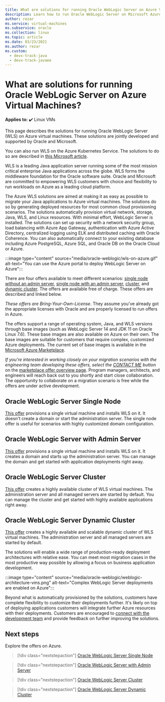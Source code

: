 ```yaml
---
title: What are solutions for running Oracle WebLogic Server on Azure Virtual Machines
description: Learn how to run Oracle WebLogic Server on Microsoft Azure Virtual Machines.
author: rezar
ms.service: virtual-machines
ms.subservice: oracle
ms.collection: linux
ms.topic: article
ms.date: 03/23/2021
ms.author: rezar
ms.custom:
  - devx-track-java
  - devx-track-javaee
---
```

# What are solutions for running Oracle WebLogic Server on Azure Virtual Machines?

**Applies to:** :heavy_check_mark: Linux VMs 

This page describes the solutions for running Oracle WebLogic Server (WLS) on Azure virtual machines. These solutions are jointly developed and supported by Oracle and Microsoft.

You can also run WLS on the Azure Kubernetes Service. The solutions to do so are described in [this Microsoft article](./weblogic-aks.md).

WLS is a leading Java application server running some of the most mission critical enterprise Java applications across the globe. WLS forms the middleware foundation for the Oracle software suite. Oracle and Microsoft are committed to empowering WLS customers with choice and flexibility to run workloads on Azure as a leading cloud platform.

The Azure WLS solutions are aimed at making it as easy as possible to migrate your Java applications to Azure virtual machines. The solutions do so by generating deployed resources for most common cloud provisioning scenarios. The solutions automatically provision virtual network, storage, Java, WLS, and Linux resources. With minimal effort, WebLogic Server is installed. The solutions can set up security with a network security group, load balancing with Azure App Gateway, authentication with Azure Active Directory, centralized logging using ELK and distributed caching with Oracle Coherence. You can also automatically connect to your existing database including Azure PostgreSQL, Azure SQL, and Oracle DB on the Oracle Cloud or Azure. 

:::image type="content" source="media/oracle-weblogic/wls-on-azure.gif" alt-text="You can use the Azure portal to deploy WebLogic Server on Azure":::

There are four offers available to meet different scenarios: [single node without an admin server](https://portal.azure.com/#create/oracle.20191001-arm-oraclelinux-wls20191001-arm-oraclelinux-wls), [single node with an admin server](https://portal.azure.com/#create/oracle.20191009-arm-oraclelinux-wls-admin20191009-arm-oraclelinux-wls-admin), [cluster](https://portal.azure.com/#create/oracle.20191007-arm-oraclelinux-wls-cluster20191007-arm-oraclelinux-wls-cluster), and [dynamic cluster](https://portal.azure.com/#create/oracle.20191021-arm-oraclelinux-wls-dynamic-cluster20191021-arm-oraclelinux-wls-dynamic-cluster). The offers are available free of charge. These offers are described and linked below.

_These offers are Bring-Your-Own-License_. They assume you've already got the appropriate licenses with Oracle and are properly licensed to run offers in Azure.

The offers support a range of operating system, Java, and WLS versions through base images (such as WebLogic Server 14 and JDK 11 on Oracle Linux 7.6). These base images are also available on Azure on their own. The base images are suitable for customers that require complex, customized Azure deployments. The current set of base images is available in the [Microsoft Azure Marketplace](https://azuremarketplace.microsoft.com/marketplace/apps?search=WebLogic%20Server%20Base%20Image&page=1).

_If you're interested in working closely on your migration scenarios with the engineering team developing these offers, select the [CONTACT ME](https://azuremarketplace.microsoft.com/marketplace/apps/oracle.oraclelinux-wls-cluster?tab=Overview) button_ on the [marketplace offer overview page](https://azuremarketplace.microsoft.com/marketplace/apps/oracle.oraclelinux-wls-cluster?tab=Overview). Program managers, architects, and engineers will reach back out to you shortly and start close collaboration. The opportunity to collaborate on a migration scenario is free while the offers are under active development.

## Oracle WebLogic Server Single Node

[This offer](https://portal.azure.com/#create/oracle.20191001-arm-oraclelinux-wls20191001-arm-oraclelinux-wls) provisions a single virtual machine and installs WLS on it. It doesn't create a domain or start the administration server. The single node offer is useful for scenarios with highly customized domain configuration.

## Oracle WebLogic Server with Admin Server

[This offer](https://portal.azure.com/#create/oracle.20191009-arm-oraclelinux-wls-admin20191009-arm-oraclelinux-wls-admin) provisions a single virtual machine and installs WLS on it. It creates a domain and starts up the administration server. You can manage the domain and get started with application deployments right away.

## Oracle WebLogic Server Cluster

[This offer](https://portal.azure.com/#create/oracle.20191007-arm-oraclelinux-wls-cluster20191007-arm-oraclelinux-wls-cluster) creates a highly available cluster of WLS virtual machines. The administration server and all managed servers are started by default. You can manage the cluster and get started with highly available applications right away.

## Oracle WebLogic Server Dynamic Cluster

[This offer](https://portal.azure.com/#create/oracle.20191021-arm-oraclelinux-wls-dynamic-cluster20191021-arm-oraclelinux-wls-dynamic-cluster) creates a highly available and scalable dynamic cluster of WLS virtual machines. The administration server and all managed servers are started by default.

The solutions will enable a wide range of production-ready deployment architectures with relative ease. You can meet most migration cases in the most productive way possible by allowing a focus on business application development.

:::image type="content" source="media/oracle-weblogic/weblogic-architecture-vms.png" alt-text="Complex WebLogic Server deployments are enabled on Azure":::

Beyond what is automatically provisioned by the solutions, customers have complete flexibility to customize their deployments further. It's likely on top of deploying applications customers will integrate further Azure resources with their deployments. Customers are encouraged to [connect with the development team](https://azuremarketplace.microsoft.com/marketplace/apps/oracle.oraclelinux-wls-cluster?tab=Overview) and provide feedback on further improving the solutions.

## Next steps

Explore the offers on Azure.

> [!div class="nextstepaction"]
> [Oracle WebLogic Server Single Node](https://portal.azure.com/#create/oracle.20191001-arm-oraclelinux-wls20191001-arm-oraclelinux-wls)

> [!div class="nextstepaction"]
> [Oracle WebLogic Server with Admin Server](https://portal.azure.com/#create/oracle.20191009-arm-oraclelinux-wls-admin20191009-arm-oraclelinux-wls-admin)

> [!div class="nextstepaction"]
> [Oracle WebLogic Server Cluster](https://portal.azure.com/#create/oracle.20191007-arm-oraclelinux-wls-cluster20191007-arm-oraclelinux-wls-cluster)

> [!div class="nextstepaction"]
> [Oracle WebLogic Server Dynamic Cluster](https://portal.azure.com/#create/oracle.20191021-arm-oraclelinux-wls-dynamic-cluster20191021-arm-oraclelinux-wls-dynamic-cluster)

